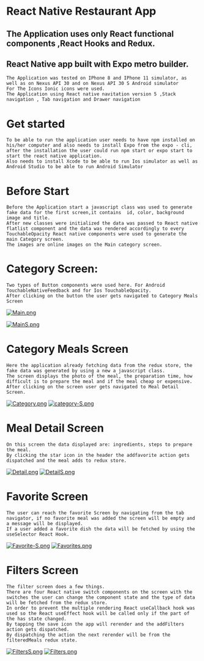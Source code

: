 # React Native Restaurant App

## The Application uses only React functional components ,React Hooks and Redux.

## React Native app built with Expo metro builder.

```
The Application was tested on IPhone 8 and IPhone 11 simulator, as well as on Nexus API 30 and on Nexus API 30 S Android simulator
For The Icons Ionic icons were used.
The Application using React native navitation version 5 ,Stack navigation , Tab navigation and Drawer navigation
```

# Get started

```
To be able to run the application user needs to have npm installed on his/her computer and also needs to install Expo from the expo - cli, after the installation the user could run npm start or expo start to start the react native application.
Also needs to install Xcode to be able to run Ios simulator as well as Android Studio to be able to run Android Simulator
```

# Before Start

```
Before the Application start a javascript class was used to generate fake data for the first screen,it contains  id, color, background image and title.
After new classes were initialized the data was passed to React native flatlist component and the data was rendered accordingly to every TouchableOpacity React native components were used to generate the main Category screen.
The images are online images on the Main category screen.
```

# Category Screen:

```
Two types of Button components were used here. For Android TouchableNativeFeedback and for Ios TouchableOpacity.
After clicking on the button the user gets navigated to Category Meals Screen
```

[![Main.png](https://i.postimg.cc/kgGDFF1n/Main.png)](https://postimg.cc/0zg89m13)

[![MainS.png](https://i.postimg.cc/rptm7y23/MainS.png)](https://postimg.cc/f3DD9NLf)

# Category Meals Screen

```
Here the application already fetching data from the redux store, the fake data was generated by using a new a javascript class.
The screen displays the photo of the meal, the preparation time, how difficult is to prepare the meal and if the meal cheap or expensive.
After clicking on the screen user gets navigated to Meal Detail Screen.

```

[![Category.png](https://i.postimg.cc/fRmpP1g5/Category.png)](https://postimg.cc/ZWYwBsmy)
[![category-S.png](https://i.postimg.cc/7LMv5j3b/category-S.png)](https://postimg.cc/cKHkj95N)

# Meal Detail Screen

```
On this screen the data displayed are: ingredients, steps to prepare the meal.
By clicking the star icon in the header the addfavorite action gets dispatched and the meal adds to redux store.

```

[![Detail.png](https://i.postimg.cc/cJqgxth0/Detail.png)](https://postimg.cc/MnDKtTgF)
[![DetailS.png](https://i.postimg.cc/QMktj4VJ/DetailS.png)](https://postimg.cc/1gXPHKG8)

# Favorite Screen

```
The user can reach the favorite Screen by navigating from the tab navigator, if no favorite meal was added the screen will be empty and a message will be displayed.
If a user added a favorite dish the data will be fetched by using the useSelector React Hook.

```

[![Favorite-S.png](https://i.postimg.cc/vHfDPZMK/Favorite-S.png)](https://postimg.cc/HVWpnHr0)
[![Favorites.png](https://i.postimg.cc/Gph2hPY0/Favorites.png)](https://postimg.cc/JsvmpkPK)

# Filters Screen

```
The filter screen does a few things.
There are four React native switch components on the screen with the switches the user can change the component state and the type of data will be fetched from the redux store.
In order to prevent the multiple rendering React useCallback hook was used so the React useEffect hook will be called only if the part of the has state changed.
By tapping the save icon the app will rerender and the addFilters action gets dispatched.
By dispatching the action the next rerender will be from the filteredMeals redux state.
```

[![FiltersS.png](https://i.postimg.cc/wvQ0cpMR/FiltersS.png)](https://postimg.cc/WFtGTxMs)
[![Filters.png](https://i.postimg.cc/VL6DM285/Filters.png)](https://postimg.cc/s1kYC61R)
